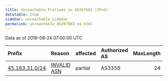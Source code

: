```yaml
---
title: Unreachable Prefixes in AS267683 (IPv4)
datatable: true
sidebar: unreachable_sidebar
permalink: unreachable_AS267683-v4.html
---
```


Data as of 2019-08-24 07:00:00 UTC


<div class="datatable-begin"></div>

| Prefix                                                 | Reason                                                                                                 | affected   | Authorized AS   |   MaxLength | Anchor                                         |   unreachable /24s |
|:-------------------------------------------------------|:-------------------------------------------------------------------------------------------------------|:-----------|:----------------|------------:|:-----------------------------------------------|-------------------:|
| [45.163.31.0/24](https://stat.ripe.net/45.163.31.0/24) | [INVALID ASN](https://rpki-validator.ripe.net/announcement-preview?asn=AS267683&prefix=45.163.31.0/24) | partial    | AS3356          |          24 | [LACNIC](unreachable_LACNIC_RPKI_Root-v4.html) |                  1 |

<div class="datatable-end"></div>
